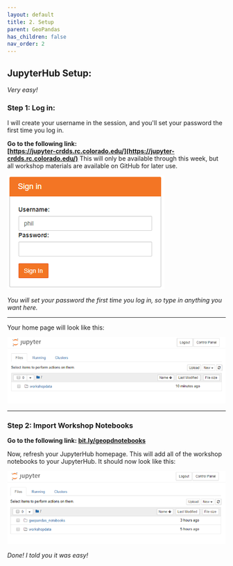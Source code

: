 ```yaml
---
layout: default
title: 2. Setup
parent: GeoPandas
has_children: false
nav_order: 2
---
```


## JupyterHub Setup:  
*Very easy!*

### Step 1: Log in:
I will create your username in the session, and you'll set your password the first time you log in.  

**Go to the following link:**   
__[https://jupyter-crdds.rc.colorado.edu/](https://jupyter-crdds.rc.colorado.edu/)__
This will only be available through this week, but all workshop materials are available on GitHub for later use.  

![HubLogin][LogIn]  


*You will set your password the first time you log in, so type in anything you want here.*  

***

Your home page will look like this:   

![HomePage][HubHome]  

***

### Step 2: Import Workshop Notebooks

__Go to the following link: [bit.ly/geopdnotebooks](http://bit.ly/geopdnotebooks)__

Now, refresh your JupyterHub homepage. This will add all of the workshop notebooks to your JupyterHub. It should now look like this:  

![NotebooksAdded][HubHome2]

*Done! I told you it was easy!*

[Python]: img/PythonLogo.png
[Pandas]: img/Pandas_logo.png
[SignUp]: img/gpdSignUp.png
[LogIn]: img/gpdLogin.png
[HubHome]: img/hubHome.png
[HubHome2]: img/hubHome2.png
